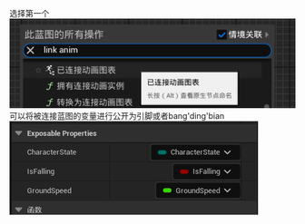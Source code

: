 选择第一个
![输入图片说明](/imgs/2024-08-10/mVo6rSwdiVyKyXyx.png)
可以将被连接蓝图的变量进行公开为引脚或者bang'ding'bian
![输入图片说明](/imgs/2024-08-10/nZYZyXslRRsw3mx1.png)
<!--stackedit_data:
eyJoaXN0b3J5IjpbLTEzOTUyMzE4ODRdfQ==
-->